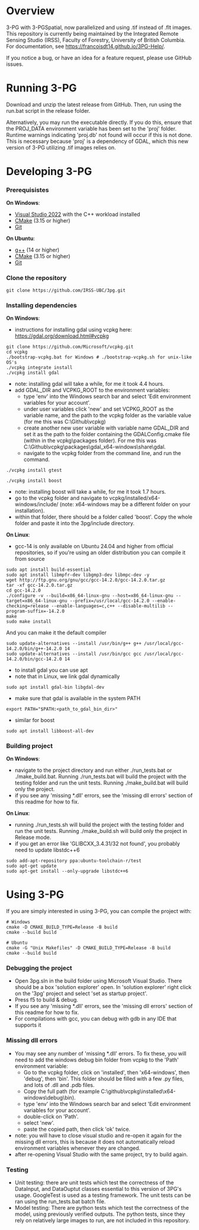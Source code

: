 # Overview
3-PG with 3-PGSpatial, now parallelized and using .tif instead of .flt images. This repository is currently being maintained by the Integrated Remote Sensing Studio (IRSS), Faculty of Forestry, University of British Columbia. For documentation, see https://francoisdt14.github.io/3PG-Help/.

If you notice a bug, or have an idea for a feature request, please use GitHub issues.

# Running 3-PG
Download and unzip the latest release from GitHub. Then, run using the run.bat script in the release folder. 

Alternatively, you may run the executable directly. If you do this, ensure that the PROJ_DATA environment variable has been set to the 'proj' folder. Runtime warnings indicating 'proj.db' not found will occur if this is not done. This is necessary because 'proj' is a dependency of GDAL, which this new version of 3-PG utilizing .tif images relies on.

# Developing 3-PG
### Prerequisistes
**On Windows**:
* [Visual Studio 2022](https://visualstudio.microsoft.com/vs/) with the C++ workload installed
* [CMake](https://cmake.org/download/) (3.15 or higher)
* [Git](https://git-scm.com/download/win)

**On Ubuntu**:
* [g++](https://gcc.gnu.org/) (14 or higher)
* [CMake](https://cmake.org/download/) (3.15 or higher)
* [Git](https://git-scm.com/downloads/linux)

### Clone the repository
```
git clone https://github.com/IRSS-UBC/3pg.git
```

### Installing dependencies
**On Windows**:
 - instructions for installing gdal using vcpkg here: https://gdal.org/download.html#vcpkg
```
git clone https://github.com/Microsoft/vcpkg.git
cd vcpkg
./bootstrap-vcpkg.bat for Windows # ./bootstrap-vcpkg.sh for unix-like OS's
./vcpkg integrate install
./vcpkg install gdal
```
 - note: installing gdal will take a while, for me it took 4.4 hours.
 - add GDAL_DIR and VCPKG_ROOT to the environment variables:
   - type 'env' into the Windows search bar and select 'Edit environment variables for your account'.
   - under user variables click 'new' and set VCPKG_ROOT as the variable name, and the path to the vcpkg folder as the variable value (for me this was C:\Github\vcpkg)
   - create another new user variable with variable name GDAL_DIR and set it as the path to the folder containing the GDALConfig.cmake file (within in the vcpkg\packages folder). For me this was C:\Github\vcpkg\packages\gdal_x64-windows\share\gdal.
   - navigate to the vcpkg folder from the command line, and run the command.
```
./vcpkg install gtest
```
```
./vcpkg install boost
```
- note: installing boost will take a while, for me it took 1.7 hours.
- go to the vcpkg folder and navigate to vcpkg/installed/x64-windows/include/ (note: x64-windows may be a different folder on your installation).
- within that folder, there should be a folder called 'boost'. Copy the whole folder and paste it into the 3pg/include directory.

**On Linux**:
- gcc-14 is only available on Ubuntu 24.04 and higher from official repositories, so if you're using an older distribution you can compile it from source
```
sudo apt install build-essential
sudo apt install libmpfr-dev libgmp3-dev libmpc-dev -y
wget http://ftp.gnu.org/gnu/gcc/gcc-14.2.0/gcc-14.2.0.tar.gz
tar -xf gcc-14.2.0.tar.gz
cd gcc-14.2.0
./configure -v --build=x86_64-linux-gnu --host=x86_64-linux-gnu --target=x86_64-linux-gnu --prefix=/usr/local/gcc-14.2.0 --enable-checking=release --enable-languages=c,c++ --disable-multilib --program-suffix=-14.2.0
make
sudo make install
```
And you can make it the default compiler
```
sudo update-alternatives --install /usr/bin/g++ g++ /usr/local/gcc-14.2.0/bin/g++-14.2.0 14
sudo update-alternatives --install /usr/bin/gcc gcc /usr/local/gcc-14.2.0/bin/gcc-14.2.0 14
```
- to install gdal you can use apt
- note that in Linux, we link gdal dynamically
```
sudo apt install gdal-bin libgdal-dev
```
- make sure that gdal is available in the system PATH
```
export PATH="$PATH:<path_to_gdal_bin_dir>"
```
- similar for boost
```
sudo apt install libboost-all-dev
```

### Building project
**On Windows**:
 - navigate to the project directory and run either ./run_tests.bat or ./make_build.bat.
Running ./run_tests.bat will build the project with the testing folder and run the
unit tests. Running ./make_build.bat will build only the project.
 - if you see any 'missing *.dll' errors, see the 'missing dll errors' section of this readme for how to fix.

**On Linux**:
- running ./run_tests.sh will build the project with the testing folder and run the
unit tests. Running ./make_build.sh will build only the project in Release mode.
- if you get an error like 'GLIBCXX_3.4.31/32 not found', you probably need to update libstdc++6
 ```
sudo add-apt-repository ppa:ubuntu-toolchain-r/test
sudo apt-get update
sudo apt-get install --only-upgrade libstdc++6
```

# Using 3-PG
If you are simply interested in using 3-PG, you can compile the project with:
```
# Windows
cmake -D CMAKE_BUILD_TYPE=Release -B build
cmake --build build

# Ubuntu
cmake -G "Unix Makefiles" -D CMAKE_BUILD_TYPE=Release -B build
cmake --build build
```

### Debugging the project
 - Open 3pg.sln in the build folder using Microsoft Visual Studio. There should be a box 'solution explorer' open. In 'solution explorer' right click on the '3pg' project and select 'set as startup project'.
 - Press f5 to build & debug.
 -  If you see any 'missing *.dll' errors, see the 'missing dll errors' section of this readme for how to fix.
 - For compilations with gcc, you can debug with gdb in any IDE that supports it

### Missing dll errors
 - You may see any number of 'missing *.dll' errors. To fix these, you will need to add the windows debug bin folder from vcpkg to the 'Path' environment variable:
   - Go to the vcpkg folder, click on 'installed', then 'x64-windows', then 'debug', then 'bin'. This folder should be filled with a few .py files, and lots of .dll and .pdb files. 
   - Copy the full path (for example C:\github\vcpkg\installed\x64-windows\debug\bin).
   - type 'env' into the Windows search bar and select 'Edit environment variables for your account'.
   - double-click on 'Path'.
   - select 'new'.
   - paste the copied path, then click 'ok' twice.
- note: you will have to close visual studio and re-open it again for the missing dll errors, this is because it does not automatically reload environment variables whenever they are changed.
- after re-opening Visual Studio with the same project, try to build again.

### Testing
 - Unit testing: there are unit tests which test the correctness of the DataInput, and DataOuptut classes essential to this version of 3PG's usage. GoogleTest is used as a testing framework. The unit tests can be ran using the run_tests.bat batch file.
 - Model testing: There are python tests which test the correctness of the model, using previously verified outputs. The python tests, since they rely on relatively large images to run, are not included in this repository.
